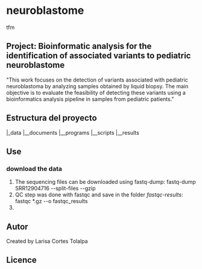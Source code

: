 # neuroblastome
tfm
## Project: Bioinformatic analysis for the identification of associated variants to pediatric neuroblastome
"This work focuses on the detection of variants associated with pediatric neuroblastoma by analyzing samples obtained by liquid biopsy. The main objective is to evaluate the feasibility of detecting these variants using a bioinformatics analysis pipeline in samples from pediatric patients."
## Estructura del proyecto
|_data
|__documents
|__programs
|__scripts
|__results
## Use
### download the data
1. The sequencing files can be downloaded using fastq-dump:
  fastq-dump SRR12904716 --split-files --gzip
2. QC step was done with fastqc and save in the folder _fastqc-results_:
   fastqc *.gz --o fastqc_results
3. 
## Autor
Created by Larisa Cortes Tolalpa
## Licence
